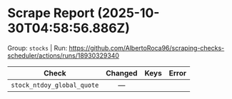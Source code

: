 # Scrape Report (2025-10-30T04:58:56.886Z)

Group: `stocks`  |  Run: https://github.com/AlbertoRoca96/scraping-checks-scheduler/actions/runs/18930329340

| Check | Changed | Keys | Error |
|---|:---:|:--|:--|
| `stock_ntdoy_global_quote` | — |  |  |
